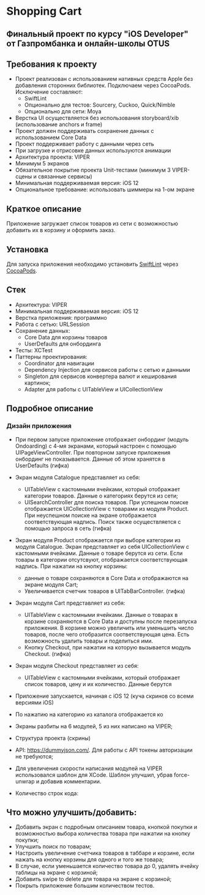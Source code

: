 # Shopping Cart
## Финальный проект по курсу "iOS Developer" от Газпромбанка и онлайн-школы OTUS

## Требования к проекту
- Проект реализован с использованием нативных средств Apple без добавления сторонних библиотек. 
Подключаем через CocoaPods. Исключение составляют:
  - SwiftLint
  - Опционально для тестов: Sourcery, Cuckoo, Quick/Nimble
  - Опционально для сети: Moya
- Верстка UI осуществляется без использования storyboard/xib (использование anchors и frame)
- Проект должен поддерживать сохранение данных с использованием Core Data
- Проект поддерживает работу с данными через сеть
- При загрузке и отрисовке данных используются анимации
- Архитектура проекта: VIPER
- Минимум 5 экранов
- Обязательное покрытие проекта Unit-тестами (минимум 3 VIPER-сцены и связанные сервисы)
- Минимальная поддерживаемая версия: iOS 12
- Опциональное требование: использовать шиммеры на 1-ом экране

## Краткое описание
Приложение загружает список товаров из сети с возможностью добавить их в корзину и оформить заказ.

## Установка
Для запуска приложения необходимо установить [SwiftLint](https://github.com/realm/SwiftLint) через [CocoaPods](https://cocoapods.org/).

## Стек
- Архитектура: VIPER
- Минимальная поддерживаемая версия: iOS 12
- Верстка приложения: программно
- Работа с сетью: URLSession
- Сохранение данных: 
  - Core Data для корзины товаров
  - UserDefaults для онбординга
- Тесты: XCTest
- Паттерны проектирования:
  - Coordinator для навигации
  - Dependency Injection для сервисов работы с сетью и данными
  - Singleton для сервисов конвертера валют и кеширования картинок;
  - Adapter для работы с UITableView и UICollectionView

## Подробное описание
### Дизайн приложения

- При первом запуске приложение отображает онбординг (модуль Ondoarding) с 4-мя экранами, который настроен с помощью UIPageViewController. При повторном запуске приложения онбординг не показывается. Данные об этом хранятся в UserDefaults 
(гифка)

- Экран модуля Catalogue представляет из себя:
  - UITableView с кастомными ячейками, который отображает категории товаров. Данные о категориях берутся из сети;
  - UISearchController для поиска товаров. При успешном поиске отображается UICollectionView с товарами из модуля Product. При неуспешном поиске на экране отображается соответствующая надпись. Поиск также осуществляется с помощью запроса в сеть 
(гифка)

- Экран модуля Product отображается при выборе категории из модуля Catalogue. Экран представляет из себя UICollectionView с кастомными ячейками. Данные о товаре берутся из сети. Если товары в категории отсутсвуют, отображается соответствующая надпись. При нажатии на кнопку корзины:
  - данные о товаре сохраняются в Core Data и отображаются на экране модуля Cart;
  - Увеличивается счетчик товаров в UITabBarController.
(гифка)

- Экран модуля Cart представляет из себя:
  - UITableView с кастомными ячейками. Данные о товарах в корзине сохраняются в Core Data и доступны после перезапуска приложения. В корзине можно увеличить или уменьшить число товаров, после чего отобразится соответствующая цена. Есть возможность удалить товары и поделиться ими.
  - Кнопку Checkout, при нажатии на которую вызывается модуль Checkout.
 (гифка)
  
- Экран модуля Checkout представляет из себя:
  - UITableView с кастомными ячейками, который отображает список товаров, цену и их количество. Данные берутся
  
- Приложение запускается, начиная с iOS 12 (куча скринов со всеми версиями iOS)
- По нажатию на категорию из каталога отображается ко
- Экраны разбиты на 6 модулей, 5 из них написано на VIPER;
- Структура проекта (скрины)
- API: https://dummyjson.com/. Для работы с API токены авторизации не требуются;
- Для увеличения скорости написания модулей на VIPER использовался шаблон для XCode. Шаблон улучшил, убрав force-unwrap и добавив комментарии.
- Количество строк кода: 

## Что можно улучшить/добавить:
- Добавить экран с подробным описанием товара, кнопкой покупки и возможностью выбора количества товара при нажатии на кнопку покупки;
- Улучшить поиск по товарам;
- Настроить увеличение счетчика товаров в таббаре и корзине, если нажать на кнопку корзины для одного и того же товара;
- В случае, если уменьшается количество товара до 0, удалять ячейку таблицы на экране с корзиной;
- Добавить swipe to deletе для товара на экране с корзиной;
- Покрыть приложение большим количеством тестов.
